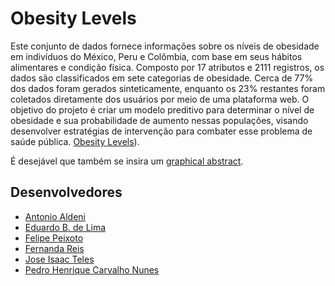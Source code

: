 # Obesity Levels
Este conjunto de dados fornece informações sobre os níveis de obesidade em indivíduos do México, Peru e Colômbia, com base em seus hábitos alimentares e condição física. Composto por 17 atributos e 2111 registros, os dados são classificados em sete categorias de obesidade. Cerca de 77% dos dados foram gerados sinteticamente, enquanto os 23% restantes foram coletados diretamente dos usuários por meio de uma plataforma web. O objetivo do projeto é criar um modelo preditivo para determinar o nível de obesidade e sua probabilidade de aumento nessas populações, visando desenvolver estratégias de intervenção para combater esse problema de saúde pública. [Obesity Levels](https://www.kaggle.com/datasets/fatemehmehrparvar/obesity-levels)).

É desejável que também se insira um [graphical abstract](https://www.elsevier.com/authors/tools-and-resources/visual-abstract).

## Desenvolvedores

 - [Antonio Aldeni]()
 - [Eduardo B. de Lima](https://github.com/devfenrir)
 - [Felipe Peixoto](https://github.com/felipe-np)
 - [Fernanda Reis](https://github.com/iamfernandareis)
 - [Jose Isaac Teles](https://github.com/joseisaactd)
 - [Pedro Henrique Carvalho Nunes](https://github.com/phnuness)
